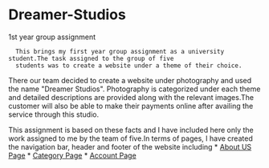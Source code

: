 # Dreamer-Studios
1st year group assignment

      This brings my first year group assignment as a university student.The task assigned to the group of five
      students was to create a website under a theme of their choice.
There our team decided to create a website under photography and used the name "Dreamer Studios". Photography is categorized under each theme and detailed descriptions are
provided along with the relevant images.The customer will also be able to make their payments online after availing the service through this studio.
  
This assignment is based on these facts and I have included here only the work assigned to me by the team of five.In terms of pages, I have created the navigation bar, header and 
footer of the website including
                                  * [About US Page](#About-US-Page)
                                  * [Category Page](#Category-Page)
                                  * [Account Page](#Account-Page)
